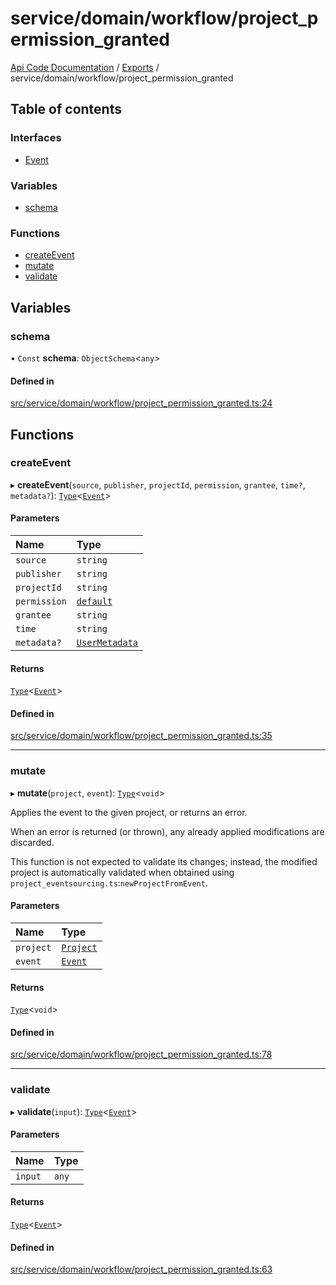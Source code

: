 # service/domain/workflow/project\_permission\_granted
[Api Code Documentation](../README.md) / [Exports](../modules.md) / service/domain/workflow/project\_permission\_granted

## Table of contents

### Interfaces

- [Event](../interfaces/service_domain_workflow_project_permission_granted.Event.md)

### Variables

- [schema](service_domain_workflow_project_permission_granted.md#schema)

### Functions

- [createEvent](service_domain_workflow_project_permission_granted.md#createevent)
- [mutate](service_domain_workflow_project_permission_granted.md#mutate)
- [validate](service_domain_workflow_project_permission_granted.md#validate)

## Variables

### schema

• `Const` **schema**: `ObjectSchema`\<`any`\>

#### Defined in

[src/service/domain/workflow/project_permission_granted.ts:24](https://github.com/openkfw/TruBudget/blob/92640998/api/src/service/domain/workflow/project_permission_granted.ts#L24)

## Functions

### createEvent

▸ **createEvent**(`source`, `publisher`, `projectId`, `permission`, `grantee`, `time?`, `metadata?`): [`Type`](result.md#type)\<[`Event`](../interfaces/service_domain_workflow_project_permission_granted.Event.md)\>

#### Parameters

| Name | Type |
| :------ | :------ |
| `source` | `string` |
| `publisher` | `string` |
| `projectId` | `string` |
| `permission` | [`default`](authz_intents.md#default) |
| `grantee` | `string` |
| `time` | `string` |
| `metadata?` | [`UserMetadata`](service_domain_metadata.md#usermetadata) |

#### Returns

[`Type`](result.md#type)\<[`Event`](../interfaces/service_domain_workflow_project_permission_granted.Event.md)\>

#### Defined in

[src/service/domain/workflow/project_permission_granted.ts:35](https://github.com/openkfw/TruBudget/blob/92640998/api/src/service/domain/workflow/project_permission_granted.ts#L35)

___

### mutate

▸ **mutate**(`project`, `event`): [`Type`](result.md#type)\<`void`\>

Applies the event to the given project, or returns an error.

When an error is returned (or thrown), any already applied modifications are
discarded.

This function is not expected to validate its changes; instead, the modified project
is automatically validated when obtained using
`project_eventsourcing.ts`:`newProjectFromEvent`.

#### Parameters

| Name | Type |
| :------ | :------ |
| `project` | [`Project`](../interfaces/service_domain_workflow_project.Project.md) |
| `event` | [`Event`](../interfaces/service_domain_workflow_project_permission_granted.Event.md) |

#### Returns

[`Type`](result.md#type)\<`void`\>

#### Defined in

[src/service/domain/workflow/project_permission_granted.ts:78](https://github.com/openkfw/TruBudget/blob/92640998/api/src/service/domain/workflow/project_permission_granted.ts#L78)

___

### validate

▸ **validate**(`input`): [`Type`](result.md#type)\<[`Event`](../interfaces/service_domain_workflow_project_permission_granted.Event.md)\>

#### Parameters

| Name | Type |
| :------ | :------ |
| `input` | `any` |

#### Returns

[`Type`](result.md#type)\<[`Event`](../interfaces/service_domain_workflow_project_permission_granted.Event.md)\>

#### Defined in

[src/service/domain/workflow/project_permission_granted.ts:63](https://github.com/openkfw/TruBudget/blob/92640998/api/src/service/domain/workflow/project_permission_granted.ts#L63)
